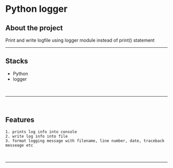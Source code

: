 # Python logger

## About the project

Print and write logfile using logger module instead of print() statement

<hr>

## Stacks

- Python
- logger

<br/><hr><br/>

## Features

```
1. prints log info into console
2. write log info into file
3. format logging message with filename, line number, date, traceback messeage etc
```

<br/><hr><br/>
